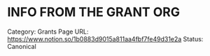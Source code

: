 # INFO FROM THE GRANT ORG

Category: Grants
Page URL: https://www.notion.so/1b0883d9015a811aa4fbf7fe49d31e2a
Status: Canonical